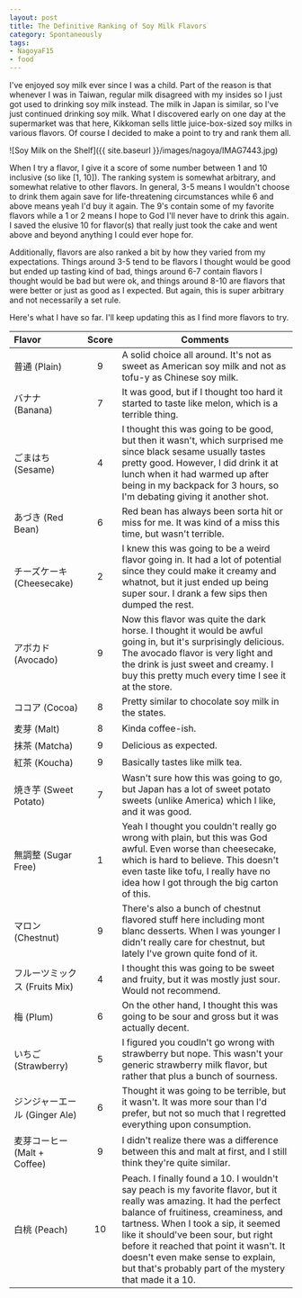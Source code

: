 ```yaml
---
layout: post
title: The Definitive Ranking of Soy Milk Flavors
category: Spontaneously
tags:
- NagoyaF15
- food
---
```



I've enjoyed soy milk ever since I was a child. Part of the reason is that whenever I was in Taiwan, regular milk disagreed with my insides so I just got used to drinking soy milk instead. The milk in Japan is similar, so I've just continued drinking soy milk. What I discovered early on one day at the supermarket was that here, Kikkoman sells little juice-box-sized soy milks in various flavors. Of course I decided to make a point to try and rank them all. 

![Soy Milk on the Shelf]({{ site.baseurl }}/images/nagoya/IMAG7443.jpg)

When I try a flavor, I give it a score of some number between 1 and 10 inclusive (so like [1, 10]). The ranking system is somewhat arbitrary, and somewhat relative to other flavors. In general, 3-5 means I wouldn't choose to drink them again save for life-threatening circumstances while 6 and above means yeah I'd buy it again. The 9's contain some of my favorite flavors while a 1 or 2 means I hope to God I'll never have to drink this again. I saved the elusive 10 for flavor(s) that really just took the cake and went above and beyond anything I could ever hope for. 

Additionally, flavors are also ranked a bit by how they varied from my expectations. Things around 3-5 tend to be flavors I thought would be good but ended up tasting kind of bad, things around 6-7 contain flavors I thought would be bad but were ok, and things around 8-10 are flavors that were better or just as good as I expected. But again, this is super arbitrary and not necessarily a set rule. 

Here's what I have so far. I'll keep updating this as I find more flavors to try. 

| Flavor                            | Score         | Comments  |
| :-------------------------------- |:-------------:| --------- |
| 普通  (Plain)                     | 9 |A solid choice all around. It's not as sweet as American soy milk and not as tofu-y as Chinese soy milk.| 
| バナナ (Banana)                   | 7 |It was good, but if I thought too hard it started to taste like melon, which is a terrible thing.| 
| ごまはち (Sesame)               | 4 |I thought this was going to be good, but then it wasn't, which surprised me since black sesame usually tastes pretty good. However, I did drink it at lunch when it had warmed up after being in my backpack for 3 hours, so I'm debating giving it another shot.|
|あづき (Red Bean)                  | 6 |Red bean has always been sorta hit or miss for me. It was kind of a miss this time, but wasn't terrible.|
|チーズケーキ (Cheesecake)          | 2 |I knew this was going to be a weird flavor going in. It had a lot of potential since they could make it creamy and whatnot, but it just ended up being super sour. I drank a few sips then dumped the rest. |
| アボカド (Avocado)                | 9 |Now this flavor was quite the dark horse. I thought it would be awful going in, but it's surprisingly delicious. The avocado flavor is very light and the drink is just sweet and creamy. I buy this pretty much every time I see it at the store. |
|ココア  (Cocoa)                    | 8 |Pretty similar to chocolate soy milk in the states.|
|麦芽 (Malt)                        | 8 |Kinda coffee-ish.|
|抹茶 (Matcha)                      | 9 |Delicious as expected.|
|紅茶 (Koucha)                      | 9 |Basically tastes like milk tea.|
|焼き芋  (Sweet Potato)             | 7 |Wasn't sure how this was going to go, but Japan has a lot of sweet potato sweets (unlike America) which I like, and it was good.|
|無調整  (Sugar Free)               | 1 |Yeah I thought you couldn't really go wrong with plain, but this was God awful. Even worse than cheesecake, which is hard to believe. This doesn't even taste like tofu, I really have no idea how I got through the big carton of this.|
|マロン  (Chestnut)                 | 9 |There's also a bunch of chestnut flavored stuff here including mont blanc desserts. When I was younger I didn't really care for chestnut, but lately I've grown quite fond of it.|
|フルーツミックス (Fruits Mix)      | 4 |I thought this was going to be sweet and fruity, but it was mostly just sour. Would not recommend.|
|梅  (Plum)                         | 6 |On the other hand, I thought this was going to be sour and gross but it was actually decent. |
|いちご  (Strawberry)               | 5 |I figured you coudln't go wrong with strawberry but nope. This wasn't your generic strawberry milk flavor, but rather that plus a bunch of sourness.|
|ジンジャーエール (Ginger Ale)      | 6 |Thought it was going to be terrible, but it wasn't. It was more sour than I'd prefer, but not so much that I regretted everything upon consumption.|
|麦芽コーヒー (Malt + Coffee)       | 9 |I didn't realize there was a difference between this and malt at first, and I still think they're quite similar.|
|白桃 (Peach)                       | 10|Peach. I finally found a 10. I wouldn't say peach is my favorite flavor, but it really was amazing. It had the perfect balance of fruitiness, creaminess, and tartness. When I took a sip, it seemed like it should've been sour, but right before it reached that point it wasn't. It doesn't even make sense to explain, but that's probably part of the mystery that made it a 10.|



